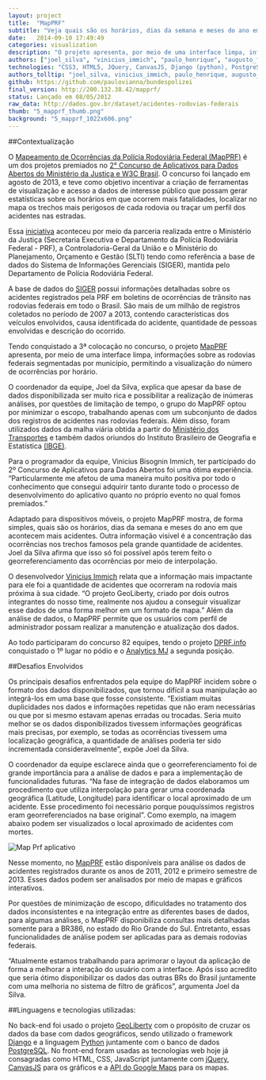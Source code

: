 ```yaml
---
layout: project
title:  "MapPRF"
subtitle: "Veja quais são os horários, dias da semana e meses do ano em que acontecem mais acidentes."
date:   2014-09-10 17:49:49
categories: visualization
description: "O projeto apresenta, por meio de uma interface limpa, informações sobre as rodovias federais segmentadas por município, permitindo a visualização do número de ocorrências por horário."
authors: ["joel_silva", "vinicius_immich", "paulo_henrique", "augusto_folleto", "augusto_lazzaroto"]
technologies: "CSS3, HTML5, JQuery, CanvasJS, Django (python), PostgreSQL, GeoLiberty, API do Google Maps"
authors_tolltip: "joel_silva, vinicius_immich, paulo_henrique, augusto_folleto, augusto_lazzaroto"
github: https://github.com/paulovianna/bundespolizei
final_version: http://200.132.38.42/mapprf/
status: Lançado em 08/05/2012
raw_data: http://dados.gov.br/dataset/acidentes-rodovias-federais
thumb: "5_mapprf_thumb.png"
background: "5_mapprf_1022x606.png"
---
```


##Contextualização

O [Mapeamento de Ocorrências da Polícia Rodoviária Federal (MapPRF)](http://200.132.38.42/mapprf/) é um dos projetos premiados no [2° Concurso de Aplicativos para Dados Abertos do Ministério da Justiça e W3C Brasil](http://www.w3c.br/Home/ConcursoAplicativos). O concurso foi lançado em agosto de 2013, e teve como objetivo incentivar a criação de ferramentas de visualização e acesso a dados de interesse público que possam gerar estatísticas sobre os horários em que ocorrem mais fatalidades, localizar no mapa os trechos mais perigosos de cada rodovia ou traçar um perfil dos acidentes nas estradas.

Essa [iniciativa](http://www.w3c.br/Noticias/ConcursoMJW3C2) aconteceu por meio da parceria realizada entre o Ministério da Justiça (Secretaria Executiva e Departamento da Polícia Rodoviária Federal - PRF), a Controladoria-Geral da União e o Ministério do Planejamento, Orçamento e Gestão (SLTI) tendo como referência a base de dados do Sistema de Informações Gerenciais (SIGER), mantida pelo Departamento de Polícia Rodoviária Federal.

A base de dados do [SIGER](http://www.google.com/url?q=http%3A%2F%2Fdados.gov.br%2Fdataset%2Facidentes-rodovias-federais&sa=D&sntz=1&usg=AFQjCNHWdRPVeJ-9yaBEZYMo3VdFltuX_Q) possui informações detalhadas sobre os acidentes registrados pela PRF em boletins de ocorrências de trânsito nas rodovias federais em todo o Brasil. São mais de um milhão de registros coletados no período de 2007 a 2013, contendo características dos veículos envolvidos, causa identificada do acidente, quantidade de pessoas envolvidas e descrição do ocorrido.

Tendo conquistado a 3ª colocação no concurso, o projeto [MapPRF](https://github.com/paulovianna/bundespolizei) apresenta, por meio de uma interface limpa, informações sobre as rodovias federais segmentadas por município, permitindo a visualização do número de ocorrências por horário.

O coordenador da equipe, Joel da Silva, explica que apesar da base de dados disponibilizada ser muito rica e possibilitar a realização de inúmeras análises, por questões de limitação de tempo, o grupo do MapPRF optou por minimizar o escopo, trabalhando apenas com um subconjunto de dados dos registros de acidentes nas rodovias federais. Além disso, foram utilizados dados da malha viária obtida a partir do [Ministério dos Transportes](http://www.transportes.gov.br/) e também dados oriundos do Instituto Brasileiro de Geografia e Estatística [(IBGE)](http://www.ibge.gov.br/home/).

Para o programador da equipe, Vinicius Bisognin Immich, ter participado do 2º Concurso de Aplicativos para Dados Abertos foi uma ótima experiência. “Particularmente me afetou de uma maneira muito positiva por todo o conhecimento que consegui adquirir tanto durante todo o processo de desenvolvimento do aplicativo quanto no próprio evento no qual fomos premiados.”

Adaptado para dispositivos móveis, o projeto MapPRF mostra, de forma simples, quais são os horários, dias da semana e meses do ano em que acontecem mais acidentes. Outra informação visível é a concentração das ocorrências nos trechos famosos pela grande quantidade de acidentes. Joel da Silva afirma que isso só foi possível após terem feito o georreferenciamento das ocorrências por meio de interpolação.

O desenvolvedor [Vinicius Immich](http://pt.slideshare.net/PauloHenriqueVianna/geoliberty) relata que a informação mais impactante para ele foi a quantidade de acidentes que ocorreram na rodovia mais próxima à sua cidade. “O projeto GeoLiberty, criado por dois outros integrantes do nosso time, realmente nos ajudou a conseguir visualizar esse dados de uma forma melhor em um formato de mapa.” Além da análise de dados, o MapPRF permite que os usuários com perfil de administrador possam realizar a manutenção e atualização dos dados.

Ao todo participaram do concurso 82 equipes, tendo o projeto [DPRF.info](http://www.dprf.info/) conquistado o 1º lugar no pódio e o [Analytics MJ](http://analyticsmj.github.io/prf/) a segunda posição.

##Desafios Envolvidos

Os principais desafios enfrentados pela equipe do MapPRF incidem sobre o formato dos dados disponibilizados, que tornou difícil a sua manipulação ao integrá-los em uma base que fosse consistente. “Existiam muitas duplicidades nos dados e informações repetidas que não eram necessárias ou que por si mesmo estavam apenas erradas ou trocadas. Seria muito melhor se os dados disponibilizados tivessem informações geográficas mais precisas, por exemplo, se todas as ocorrências tivessem uma localização geográfica, a quantidade de análises poderia ter sido incrementada consideravelmente”, expõe Joel da Silva.

O coordenador da equipe esclarece ainda que o georreferenciamento foi de grande importância para a análise de dados e para a implementação de funcionalidades futuras. “Na fase de integração de dados elaboramos um procedimento que utiliza interpolação para gerar uma coordenada geográfica (Latitude, Longitude) para identificar o local aproximado de um acidente. Esse procedimento foi necessário porque pouquíssimos registros eram georreferenciados na base original”. Como exemplo, na imagem abaixo podem ser visualizados o local aproximado de acidentes com mortes.

![Map Prf aplicativo](/caminho/caminhoImg.jpg)

Nesse momento, no [MapPRF](http://200.132.38.42/mapprf/) estão disponíveis para análise os dados de acidentes registrados durante os anos de 2011, 2012 e primeiro semestre de 2013. Esses dados podem ser analisados por meio de mapas e gráficos interativos.

Por questões de minimização de escopo, dificuldades no tratamento dos dados inconsistentes e na integração entre as diferentes bases de dados, para algumas análises, o MapPRF disponibiliza consultas mais detalhadas somente para a BR386, no estado do Rio Grande do Sul. Entretanto, essas funcionalidades de análise podem ser aplicadas para as demais rodovias federais.

“Atualmente estamos trabalhando para aprimorar o layout da aplicação de forma a melhorar a interação do usuário com a interface. Após isso acredito que seria ótimo disponibilizar os dados das outras BRs do Brasil juntamente com uma melhoria no sistema de filtro de gráficos”, argumenta Joel da Silva.


##Linguagens e tecnologias utilizadas:

No back-end foi usado o projeto [GeoLiberty](http://pt.slideshare.net/PauloHenriqueVianna/geoliberty) com o propósito de cruzar os dados da base com dados geográficos, sendo utilizado o framework [Django](https://www.djangoproject.com/) e a linguagem [Python](http://www.python.org.br/wiki) juntamente com o banco de dados [PostgreSQL](http://www.postgresql.org/). No front-end foram usadas as tecnologias web hoje já consagradas como HTML, CSS, JavaScript juntamente com [jQuery](http://jquery.com/), [CanvasJS](http://canvasjs.com/) para os gráficos e a [API do Google Maps](https://developers.google.com/maps/?hl=pt-br) para os mapas. 

